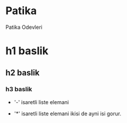# Patika
Patika Odevleri
# h1 baslik
## h2 baslik
### h3 baslik
-  '-' isaretli liste elemani

*  '*' isaretli liste elemani ikisi de ayni isi gorur.

